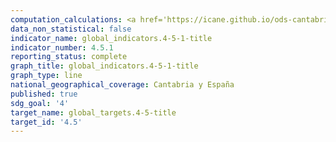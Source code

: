 ```yaml
---
computation_calculations: <a href='https://icane.github.io/ods-cantabria/assets/pdf/4.5.1.0.pdf' target='_blank'>Índice de paridad entre personas con y sin limitaciones por problemas de salud de la población entre 18 y 64 años que ha realizado actividades educativas en los últimos 12 meses</a><br><a href='https://icane.github.io/ods-cantabria/assets/pdf/4.5.1.1.pdf' target='_blank'>Índice de paridad entre mujeres y hombres de la población entre 18 y 64 años que ha realizado actividades educativas en los últimos 12 meses</a><br><a href='https://icane.github.io/ods-cantabria/assets/pdf/4.5.1.3.pdf' target='_blank'>Índice de paridad entre personas residentes en municipios de 10.000 o menos habitantes y residentes en municipios de más de 10.000 habitantes de la población entre 15 y 64 años que ha realizado estudios o formación en las últimas cuatro semanas</a><br><a href='https://icane.github.io/ods-cantabria/assets/pdf/4.5.1.4.pdf' target='_blank'>Índice de paridad entre personas pertenecientes a hogares que se encuentran en el nivel de ingresos inferior y superior de la población entre 18 y 64 años que ha realizado actividades educativas en los últimos 12 meses</a><br><a href='https://icane.github.io/ods-cantabria/assets/pdf/4.5.1.5.pdf' target='_blank'>Índice de paridad entre mujeres y hombres de la población entre 15 y 64 años que ha realizado estudios o formación en las últimas cuatro semanas</a>
data_non_statistical: false
indicator_name: global_indicators.4-5-1-title
indicator_number: 4.5.1
reporting_status: complete
graph_title: global_indicators.4-5-1-title
graph_type: line
national_geographical_coverage: Cantabria y España
published: true
sdg_goal: '4'
target_name: global_targets.4-5-title
target_id: '4.5'
---
```

